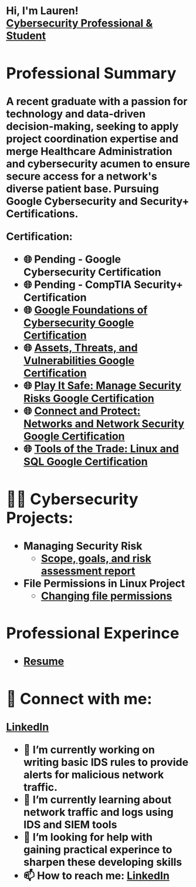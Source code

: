 <h1>Hi, I'm Lauren! <br/><a href="https://github.com/LaurenBaker01">Cybersecurity Professional & Student</a>

 <section class="section">
        <h2>Professional Summary</h2>
        <p>
           A recent graduate with a passion for technology and data-driven decision-making, seeking to apply project coordination expertise and merge Healthcare Administration and cybersecurity acumen to ensure secure access for a network's diverse patient base. Pursuing Google Cybersecurity and Security+ Certifications.
       

    
Certification:
- 🌐 Pending - Google Cybersecurity Certification
- 🌐 Pending - CompTIA Security+ Certification
- 🌐 [Google Foundations of Cybersecurity Google Certification](https://coursera.org/share/a7133a43a12ac34672be7e6e1f3e6158)
- 🌐 [Assets, Threats, and Vulnerabilities Google Certification](https://coursera.org/share/41d791edd180d3a9261d177ce7949756)
- 🌐 [Play It Safe: Manage Security Risks Google Certification](https://coursera.org/share/8224b964dc60f9f7142ea2beec14e3a4)
- 🌐 [Connect and Protect: Networks and Network Security Google Certification](https://coursera.org/share/e479ce6eda800a5950d72712a2c93c6b)
- 🌐 [Tools of the Trade: Linux and SQL Google Certification](https://coursera.org/share/87533d5795c53bce60ce2fdb8de3fef9)

<h2>👨‍💻 Cybersecurity Projects:</h2>

- <b>Managing Security Risk</b>
  - [Scope, goals, and risk assessment report](https://github.com/LaurenBaker01/ManagingSecurityRisk)
- <b>File Permissions in Linux Project</b>
  - [Changing file permissions](https://github.com/LaurenBaker01/File-Permissions-in-Linux-Project/tree/main#file-permissions-in-linux-project) 
  
<h2>Professional Experince</h2>

- [Resume](https://github.com/LaurenBaker01/Resume)


<h2> 🤳 Connect with me:</h2>

[LinkedIn](https://www.linkedin.com/in/laurenbakermi/)


- 🔭 I’m currently working on writing basic IDS rules to provide alerts for malicious network traffic.
- 🌱 I’m currently learning about network traffic and logs using IDS and SIEM tools
- 🤔 I’m looking for help with gaining practical experince to sharpen these developing skills
- 📫 How to reach me: [LinkedIn](https://www.linkedin.com/in/laurenbakermi/)
